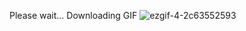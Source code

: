 Please wait... Downloading GIF
![ezgif-4-2c63552593](https://github.com/egeinann/Flutter-Shopping-App/assets/122209506/a8019ae4-8b3a-4afb-adf2-23c87e32a8a7)
